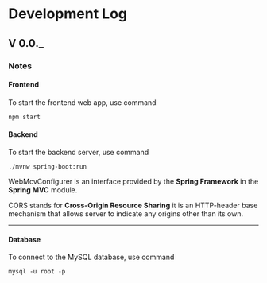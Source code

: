 # Development Log

## V 0.0._

### Notes

#### Frontend

To start the frontend web app, use command

```shell
npm start
```

#### Backend

To start the backend server, use command

```shell
./mvnw spring-boot:run
```

WebMcvConfigurer is an interface provided by the **Spring Framework** in the **Spring MVC** module.

CORS stands for **Cross-Origin Resource Sharing** it is an HTTP-header base mechanism that allows server to indicate any origins other than its own.

---

#### Database

To connect to the MySQL database, use command

```shell
mysql -u root -p
```
